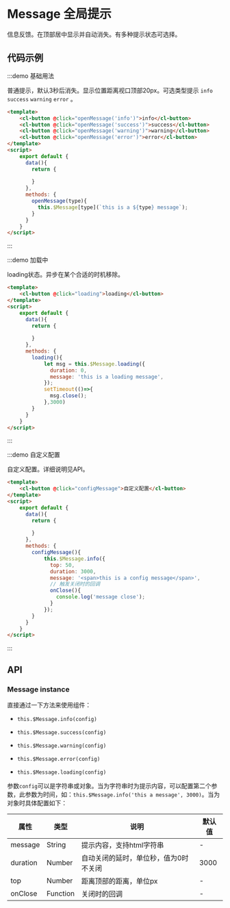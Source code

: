 # Message 全局提示

信息反馈。在顶部居中显示并自动消失。有多种提示状态可选择。

## 代码示例


:::demo 基础用法

普通提示，默认3秒后消失。显示位置距离视口顶部20px。可选类型提示 `info` `success` `warning` `error` 。

```html
<template>
    <cl-button @click="openMessage('info')">info</cl-button>
    <cl-button @click="openMessage('success')">success</cl-button>
    <cl-button @click="openMessage('warning')">warning</cl-button>
    <cl-button @click="openMessage('error')">error</cl-button>
</template>
<script>
    export default {
      data(){
        return {
          
        }
      },
      methods: {
        openMessage(type){
          this.$Message[type](`this is a ${type} message`);
        }
      }
    }
</script>

```

:::


:::demo 加载中

loading状态。异步在某个合适的时机移除。

```html
<template>
    <cl-button @click="loading">loading</cl-button>
</template>
<script>
    export default {
      data(){
        return {
          
        }
      },
      methods: {
        loading(){
            let msg = this.$Message.loading({
              duration: 0,
              message: 'this is a loading message',
            });
            setTimeout(()=>{
              msg.close();
            },3000)
        }
      }
    }
</script>

```

:::



:::demo 自定义配置

自定义配置。详细说明见API。

```html
<template>
    <cl-button @click="configMessage">自定义配置</cl-button>
</template>
<script>
    export default {
      data(){
        return {
          
        }
      },
      methods: {
        configMessage(){
            this.$Message.info({
              top: 50,
              duration: 3000,
              message: '<span>this is a config message</span>',
              // 触发关闭时的回调
              onClose(){
                console.log('message close');
              }
            });
        }
      }
    }
</script>

```

:::



## API

### Message instance

直接通过一下方法来使用组件：

- `this.$Message.info(config)`

- `this.$Message.success(config)`

- `this.$Message.warning(config)`

- `this.$Message.error(config)`

- `this.$Message.loading(config)`

参数`config`可以是字符串或对象。当为字符串时为提示内容，可以配置第二个参数，此参数为时间，如：`this.$Message.info('this a message', 3000)`。当为对象时具体配置如下：

| 属性 | 类型 | 说明 | 默认值 |
| ---- | ---- | ---- | ---- |
| message | String | 提示内容，支持html字符串 | - |
| duration | Number | 自动关闭的延时，单位秒，值为0时不关闭 | 3000 |
| top | Number | 距离顶部的距离，单位px | - |
| onClose | Function | 关闭时的回调 | - |
